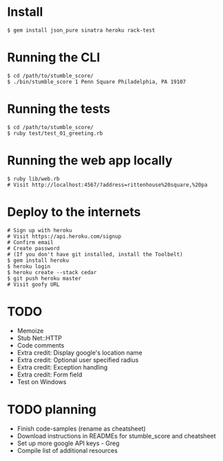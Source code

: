 # Install

    $ gem install json_pure sinatra heroku rack-test

# Running the CLI

    $ cd /path/to/stumble_score/
    $ ./bin/stumble_score 1 Penn Square Philadelphia, PA 19107

# Running the tests

    $ cd /path/to/stumble_score/
    $ ruby test/test_01_greeting.rb

# Running the web app locally

    $ ruby lib/web.rb
    # Visit http://localhost:4567/?address=rittenhouse%20square,%20pa

# Deploy to the internets

    # Sign up with heroku
    # Visit https://api.heroku.com/signup
    # Confirm email
    # Create password
    # (If you don't have git installed, install the Toolbelt)
    $ gem install heroku
    $ heroku login
    $ heroku create --stack cedar
    $ git push heroku master
    # Visit goofy URL

# TODO

+ Memoize
+ Stub Net::HTTP
+ Code comments
+ Extra credit: Display google's location name
+ Extra credit: Optional user specified radius
+ Extra credit: Exception handling
+ Extra credit: Form field
+ Test on Windows

# TODO planning

+ Finish code-samples (rename as cheatsheet)
+ Download instructions in READMEs for stumble_score and cheatsheet
+ Set up more google API keys - Greg
+ Compile list of additional resources
